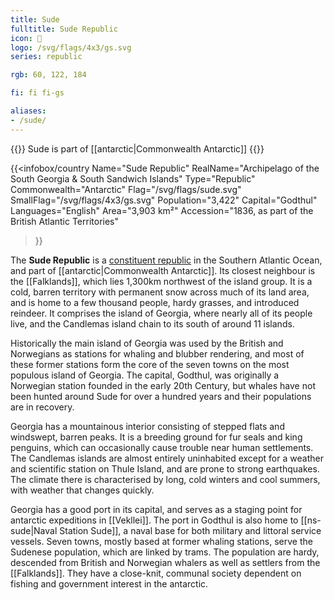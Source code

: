 ```yaml
---
title: Sude
fulltitle: Sude Republic
icon: 🎣
logo: /svg/flags/4x3/gs.svg
series: republic

rgb: 60, 122, 184

fi: fi fi-gs

aliases:
- /sude/
---
```

{{<note series>}}
 Sude is part of [[antarctic|Commonwealth Antarctic]]
{{</note>}}

{{<infobox/country
	 Name="Sude Republic"
	 RealName="Archipelago of the South Georgia & South Sandwich Islands"
	 Type="Republic"
	 Commonwealth="Antarctic"
	 Flag="/svg/flags/sude.svg"
	 SmallFlag="/svg/flags/4x3/gs.svg"
	 Population="3,422"
	 Capital="Godthul"
	 Languages="English"
	 Area="3,903 km²"
	 Accession="1836, as part of the British Atlantic Territories"
 >}}

The <span class="fi fi-gs"></span> **Sude Republic** is a [constituent republic](/republics/) in the Southern Atlantic Ocean, and part of [[antarctic|Commonwealth Antarctic]]. Its closest neighbour is the [[Falklands]], which lies 1,300km northwest of the island group. It is a cold, barren territory with permanent snow across much of its land area, and is home to a few thousand people, hardy grasses, and introduced reindeer. It comprises the island of Georgia, where nearly all of its people live, and the Candlemas island chain to its south of around 11 islands.

Historically the main island of Georgia was used by the British and Norwegians as stations for whaling and blubber rendering, and most of these former stations form the core of the seven towns on the most populous island of Georgia. The capital, Godthul, was originally a Norwegian station founded in the early 20th Century, but whales have not been hunted around Sude for over a hundred years and their populations are in recovery.

Georgia has a mountainous interior consisting of stepped flats and windswept, barren peaks. It is a breeding ground for fur seals and king penguins, which can occasionally cause trouble near human settlements. The Candlemas islands are almost entirely uninhabited except for a weather and scientific station on Thule Island, and are prone to strong earthquakes. The climate there is characterised by long, cold winters and cool summers, with weather that changes quickly.

Georgia has a good port in its capital, and serves as a staging point for antarctic expeditions in [[Vekllei]]. The port in Godthul is also home to [[ns-sude|Naval Station Sude]], a naval base for both military and littoral service vessels. Seven towns, mostly based at former whaling stations, serve the Sudenese population, which are linked by trams. The population are hardy, descended from British and Norwegian whalers as well as settlers from the [[Falklands]]. They have a close-knit, communal society dependent on fishing and government interest in the antarctic.